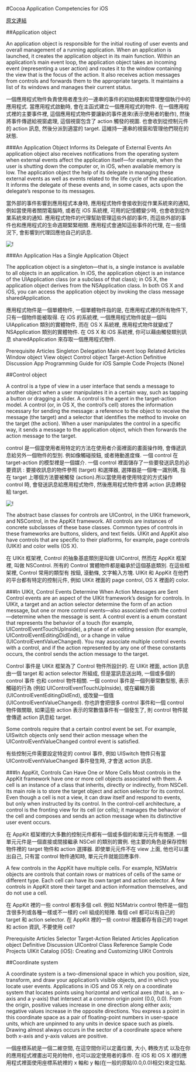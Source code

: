 #Cocoa Application Competencies for iOS

[原文連結](https://developer.apple.com/library/ios/documentation/General/Conceptual/Devpedia-CocoaApp/ApplicationObject.html#//apple_ref/doc/uid/TP40009071-CH10-SW1)

##Application object

An application object is responsible for the initial routing of user events and overall management of a running application. When an application is launched, it creates the application object in its main function. Within an application’s main event loop, the application object takes an incoming event (representing a user action) and routes it to the window containing the view that is the focus of the action. It also receives action messages from controls and forwards them to the appropriate targets. It maintains a list of its windows and manages their current status.

一個應用程式物件負責使用者產生的一連串的事件的初始規劃和管理整個執行中的應用程式. 當應用程式啟動時, 會在主函式建立一個應用程式的物件. 在一個應用程式裡的主要事件裡, 這個應用程式物件要讓新的事件進來(表示使用者的動作), 然後將事件傳遞給視窗處理, 這個視窗包含了 action 觸發的視圖. 也會收到從控制元件的 action 訊息, 然後分派到適當的 target. 這維持一連串的視窗和管理他們現在的狀態.


###An Application Object Informs its Delegate of External Events
An application object also receives notifications from the operating system when external events affect the application itself—for example, when the user is shutting down the computer or, in iOS, when available memory is low. The application object   the help of its delegate in managing these external events as well as events related to the life cycle of the application. It informs the delegate of these events and, in some cases, acts upon the delegate’s response to its messages.

當外部的事件影響到應用程式本身時, 應用程式物件會接收到從作業系統來的通知, 例如當使用者關閉電腦時, 或者在  iOS 系統裡, 可用的記憶體變少時, 也會收到從作業系統來的通知. 應用程式物件的代理幫助管理這些外部的事件, 而這些外部的事件也和應用程式的生命週期緊緊相關. 應用程式會通知這些事件的代理, 在一些情況下, 會影響到代理回應他自己的訊息.

![!](https://developer.apple.com/library/ios/documentation/General/Conceptual/Devpedia-CocoaApp/Art/application_object.jpg)

###An Application Has a Single Application Object

The application object is a singleton—that is, a single instance is available to all objects in an application. In iOS, the application object is an instance of the UIApplication class (or a subclass of that class); in OS X, the application object derives from the NSApplication class. In both OS X and iOS, you can access the application object by invoking the class message sharedApplication.

應用程式物件是一個單體物件, 一個單體物件指的是, 在應用程式裡的所有物件下, 只有一個物件能被取得. 在 iOS 的系統裡, 一個應用程式物件就是一個叫 UIApplication 類別的實體物件, 而在 OS X 系統裡, 應用程式物件就變成了 NSApplication 類別的實體物件. 在 OS X 和 iOS 系統裡, 你可以藉由觸發類別訊息 sharedApplication 來存取一個應用程式物件.

Prerequisite Articles
Singleton
Delegation
Main event loop
Related Articles
Window object
View object
Control object
Target-Action
Definitive Discussion
App Programming Guide for iOS
Sample Code Projects
(None)

##Control object

A control is a type of view in a user interface that sends a message to another object when a user manipulates it in a certain way, such as tapping a button or dragging a slider. A control is the agent in the target-action model. A control (or, in OS X, the control’s cell) stores the information necessary for sending the message: a reference to the object to receive the message (the target) and a selector that identifies the method to invoke on the target (the action). When a user manipulates the control in a specific way, it sends a message to the application object, which then forwards the action message to the target.

control 是一個當使用者用特定的方法在使用者介面裡面的畫面操作時, 會傳遞訊息給另外一個物件的型別. 例如像觸碰按鈕, 或者捲動進度條. 一個 control 在 target-action 的模型裡是一個媒介. 一個 control 裡面儲存了一些要發送訊息的必要資訊 : 要接收訊息的物件參照 (target) 和選擇器, 選擇器是一個唯一識別碼, 指在 target 上哪個方法要被觸發 (action).所以當使用者使用特定的方式操作 control 時, 會發送訊息給應用程式物件, 然後應用程式物件會將 action 訊息轉發給 target.

![!](https://developer.apple.com/library/ios/documentation/General/Conceptual/Devpedia-CocoaApp/Art/target_action.jpg)

The abstract base classes for controls are UIControl, in the UIKit framework, and NSControl, in the AppKit framework. All controls are instances of concrete subclasses of these base classes. Common types of controls in these frameworks are buttons, sliders, and text fields. UIKit and AppKit also have controls that are specific to their platforms, for example, page controls (UIKit) and color wells (OS X).

在 UIKit 框架裡, Control 的抽象基底類別是叫做 UIControl, 然而在 AppKit 框架裡, 叫做 NSControl.  所有的 Control 實體物件都是繼承於這個基底類別. 在這些框架裡, Control 常用的類型有 按鈕, 滾動條, 文字輸入方塊. UIKit 和 AppKit 在他們的平台都有特定的控制元件, 例如 UIKit 裡面的 page control, OS X 裡面的 color.

###In UIKit, Control Events Determine When Action Messages are Sent
Control events are an aspect of the UIKit framework’s design for controls. In UIKit, a target and an action selector determine the form of an action message, but one or more control events—also associated with the control—determine when the message is sent. A control event is a enum constant that represents the behavior of a touch (for example, UIControlEventTouchUpInside), a phase of an editing session (for example, UIControlEventEditingDidEnd), or a change in value (UIControlEventValueChanged). You may associate multiple control events with a control, and if the action represented by any one of these constants occurs, the control sends the action message to the target.

Control 事件是 UIKit 框架為了 Control 物件所設計的. 在 UIKit 裡面, action 訊息由一個 target 和 action selector 所組成, 但是當訊息送出時, 一個或多個的 control 事件 也和 control 物件相關. 一個 control 事件是一個列舉常數型態, 表示觸碰的行為 (例如 UIControlEventTouchUpInside), 或在編輯方面 (UIControlEventEditingDidEnd), 或改變一個值(UIControlEventValueChanged). 你也許會把很多
 control 事件和一個 control 物件做關聯, 如果這些 action 表示的常數值事件有一個發生了, 則 control 物件就會傳遞 action 訊息給 target.
 
Some controls require that a certain control event be set. For example, UISwitch objects only send their action message when the UIControlEventValueChanged control event is satisfied.

有些控制元件需要設定特定的 control 事件, 例如 UISwitch 物件只有當 UIControlEventValueChanged 事件發生時, 才會送 action 訊息.

###In AppKit, Controls Can Have One or More Cells
Most controls in the AppKit framework have one or more cell objects associated with them. A cell is an instance of a class that inherits, directly or indirectly, from NSCell. Its main role is to store the target object and action selector for its control. Even though a cell is not a view, it can draw itself and respond to events, but only when instructed by its control. In the control-cell architecture, a control is the fronting view for its cell (or cells); it manages the behavior of the cell and composes and sends an action message when its distinctive user event occurs.

在 AppKit 框架裡的大多數的控制元件都有一個或多個的和單元元件有關連. 一個單元元件是一個直接或間接繼承 NSCell 的類別的實例. 他主要的角色是保存控制物件裡的 target 物件和 action 選擇器. 即使單元元件不在 view 上面, 他也可以畫出自己, 只有當 control 物件通知時, 單元元件就能回應事件. 

A few controls in the AppKit have multiple cells. For example, NSMatrix objects are controls that contain rows or matrices of cells of the same or different type. Each cell can have its own target and action selector. A few controls in AppKit store their target and action information themselves, and do not use a cell.


在 AppKit 裡的一些 control 都有多個 cell. 例如 NSMatrix control 物件是一個包含很多列或各種一樣或不一樣的 cell 組成的矩陣. 每個 cell 都可以有自己的 target 和 action selector. 在 AppKit 裡的一些 control 裡面都存有自己的 traget 和 action 資訊, 不要使用 cell?


Prerequisite Articles
Selector
Target-Action
Related Articles
Application object
Definitive Discussion
UIControl Class Reference
Sample Code Projects
UIKit Catalog (iOS): Creating and Customizing UIKit Controls




##Coordinate system

A coordinate system is a two-dimensional space in which you position, size, transform, and draw your application’s visible objects, and in which you locate user events. Applications in iOS and OS X rely on a coordinate system that locates points using horizontal and vertical axes (that is, an x-axis and a y-axis) that intersect at a common origin point (0.0, 0.0). From the origin, positive values increase in one direction along either axis; negative values increase in the opposite directions. You express a point in this coordinate space as a pair of floating-point numbers in user-space units, which are unpinned to any units in device space such as pixels. Drawing almost always occurs in the sector of a coordinate space where both x-axis and y-axis values are positive.

一個座標系統是一個二維空間, 在這空間你可以定義位置, 大小, 轉換方式 以及在你的應用程式裡畫出可見的物件, 也可以設定使用者的事件. 在 iOS 和 OS X 裡的應用程式裡面使用座標系統裡的 x 軸和 y 軸(在一般的原點(0.0,0.0)相交)來定位點. 